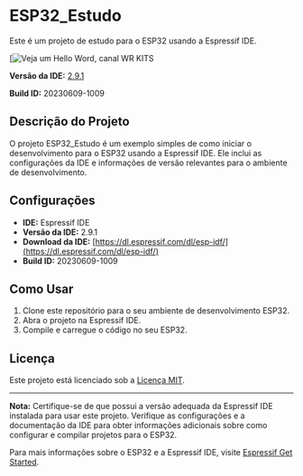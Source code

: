 # ESP32_Estudo

Este é um projeto de estudo para o ESP32 usando a Espressif IDE.

[![Veja um Hello Word, canal WR KITS](https://www.youtube.com/watch?v=8g5_0idkvVI)


**Versão da IDE:** [2.9.1](https://dl.espressif.com/dl/esp-idf/)

**Build ID:** 20230609-1009

## Descrição do Projeto

O projeto ESP32_Estudo é um exemplo simples de como iniciar o desenvolvimento para o ESP32 usando a Espressif IDE. Ele inclui as configurações da IDE e informações de versão relevantes para o ambiente de desenvolvimento.

## Configurações

- **IDE:** Espressif IDE
- **Versão da IDE:** 2.9.1
- **Download da IDE:** [https://dl.espressif.com/dl/esp-idf/](https://dl.espressif.com/dl/esp-idf/)
- **Build ID:** 20230609-1009

## Como Usar

1. Clone este repositório para o seu ambiente de desenvolvimento ESP32.
2. Abra o projeto na Espressif IDE.
3. Compile e carregue o código no seu ESP32.

## Licença

Este projeto está licenciado sob a [Licença MIT](LICENSE).

---

**Nota:** Certifique-se de que possui a versão adequada da Espressif IDE instalada para usar este projeto. Verifique as configurações e a documentação da IDE para obter informações adicionais sobre como configurar e compilar projetos para o ESP32.

Para mais informações sobre o ESP32 e a Espressif IDE, visite [Espressif Get Started](https://docs.espressif.com/projects/esp-idf/en/latest/esp32/get-started/).
